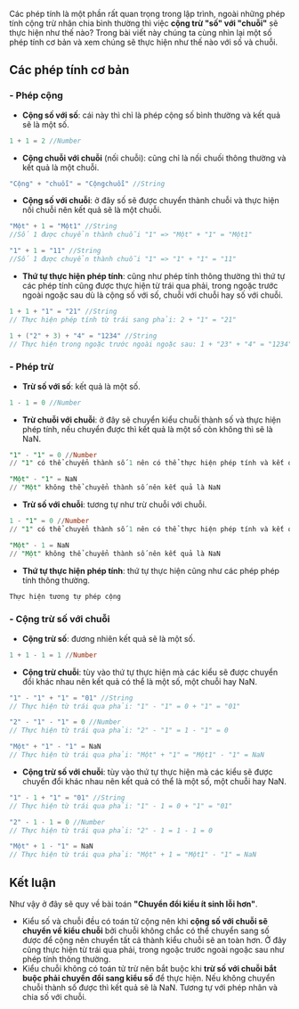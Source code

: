 Các phép tính là một phần rất quan trọng trong lập trình, ngoài những phép tính cộng trừ nhân chia bình thường thì việc **cộng trừ "số" với "chuỗi"** sẽ thực hiện như thế nào? Trong bài viết này chúng ta cùng nhìn lại một số phép tính cơ bản và xem chúng sẽ thực hiện như thế nào với số và chuỗi.
## Các phép tính cơ bản

### - Phép cộng

- **Cộng số với số**: cái này thì chỉ là phép cộng số bình thường và kết quả sẽ là một số.
```go
1 + 1 = 2 //Number
```
- **Cộng chuỗi với chuỗi** (nối chuỗi): cũng chỉ là nối chuối thông thường và kết quả là một chuỗi.
```javascript
"Cộng" + "chuỗi" = "Cộngchuỗi" //String
```
- **Cộng số với chuỗi**: ở đây số sẽ được chuyển thành chuỗi và thực hiện nối chuỗi nên kết quả sẽ là một chuỗi.
```go
"Một" + 1 = "Một1" //String
//Số 1 được chuyển thành chuỗi "1" => "Một" + "1" = "Một1"

"1" + 1 = "11" //String
//Số 1 được chuyển thành chuỗi "1" => "1" + "1" = "11"
```
- **Thứ tự thực hiện phép tính**: cũng như phép tính thông thường thì thứ tự các phép tính cũng được thực hiện từ trái qua phải, trong ngoặc trước ngoài ngoặc sau dù là cộng số với số, chuỗi với chuỗi hay số với chuỗi.
```objectivec
1 + 1 + "1" = "21" //String
// Thực hiện phép tính từ trái sang phải: 2 + "1" = "21"

1 + ("2" + 3) + "4" = "1234" //String
// Thực hiện trong ngoặc trước ngoài ngoặc sau: 1 + "23" + "4" = "1234" 
```

### - Phép trừ
- **Trừ số với số**: kết quả là một số.
```go
1 - 1 = 0 //Number
```
- **Trừ chuỗi với chuỗi**: ở đây sẽ chuyển kiểu chuỗi thành số và thực hiện phép tính, nếu chuyển được thì kết quả là một số còn không thì sẽ là NaN.
```sql
"1" - "1" = 0 //Number
// "1" có thể chuyển thành số 1 nên có thể thực hiện phép tính và kết quả bằng 0

"Một" - "1" = NaN
// "Một" không thể chuyển thành số nên kết quả là NaN
```
- **Trừ số với chuỗi**: tương tự như trừ chuỗi với chuỗi.
```sql
1 - "1" = 0 //Number
// "1" có thể chuyển thành số 1 nên có thể thực hiện phép tính và kết quả bằng 0

"Một" - 1 = NaN
// "Một" không thể chuyển thành số nên kết quả là NaN
```
- **Thứ tự thực hiện phép tính**: thứ tự thực hiện cũng như các phép phép tính thông thường.
```sql
Thực hiện tương tự phép cộng
```

### - Cộng trừ số với chuỗi
- **Cộng trừ số**: đương nhiên kết quả sẽ là một số.
```sql
1 + 1 - 1 = 1 //Number
```
- **Cộng trừ chuỗi**: tùy vào thứ tự thực hiện mà các kiểu sẽ được chuyển đổi khác nhau nên kết quả có thể là một số, một chuỗi hay NaN.
```go
"1" - "1" + "1" = "01" //String
// Thực hiện từ trái qua phải: "1" - "1" = 0 + "1" = "01"

"2" - "1" - "1" = 0 //Number
// Thực hiện từ trái qua phải: "2" - "1" = 1 - "1" = 0

"Một" + "1" - "1" = NaN
// Thực hiện từ trái qua phải: "Một" + "1" = "Một1" - "1" = NaN
```
- **Cộng trừ số với chuỗi**: tùy vào thứ tự thực hiện mà các kiểu sẽ được chuyển đổi khác nhau nên kết quả có thể là một số, một chuỗi hay NaN.
```go
"1" - 1 + "1" = "01" //String
// Thực hiện từ trái qua phải: "1" - 1 = 0 + "1" = "01"

"2" - 1 - 1 = 0 //Number
// Thực hiện từ trái qua phải: "2" - 1 = 1 - 1 = 0

"Một" + 1 - "1" = NaN
// Thực hiện từ trái qua phải: "Một" + 1 = "Một1" - "1" = NaN
```
## Kết luận
Như vậy ở đây sẽ quy về bài toán **"Chuyển đổi kiểu ít sinh lỗi hơn"**.

- Kiểu số và chuỗi đều có toán tử cộng nên khi **cộng số với chuỗi sẽ chuyển về kiểu chuỗi** bởi chuỗi không chắc có thể chuyển sang số được để cộng nên chuyển tất cả thành kiểu chuỗi sẽ an toàn hơn. Ở đây cũng thực hiện từ trái qua phải, trong ngoặc trước ngoài ngoặc sau như phép tính thông thường.
- Kiểu chuỗi không có toán tử trừ nên bắt buộc khi **trừ số với chuỗi bắt buộc phải chuyển đổi sang kiểu số** để thực hiện. Nếu không chuyển chuỗi thành số được thì kết quả sẽ là NaN. Tương tự với phép nhân và chia số với chuỗi.